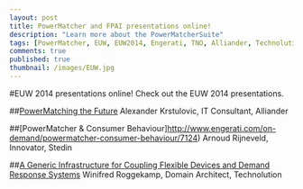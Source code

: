 ```yaml
---
layout: post
title: PowerMatcher and FPAI presentations online!
description: "Learn more about the PowerMatcherSuite"
tags: [PowerMatcher, EUW, EUW2014, Engerati, TNO, Alliander, Technolution, open source, Smart grid]
comments: true
published: true
thumbnail: /images/EUW.jpg
---
```


#EUW 2014 presentations online!
Check out the EUW 2014 presentations.

##[PowerMatching the Future](http://www.engerati.com/on-demand/powermatching-future/7117)
Alexander Krstulovic, IT Consultant, Alliander

##[PowerMatcher & Consumer Behaviour]http://www.engerati.com/on-demand/powermatcher-consumer-behaviour/7124)
Arnoud Rijneveld, Innovator, Stedin

##[A Generic Infrastructure for Coupling Flexible Devices and Demand Response Systems](http://www.engerati.com/on-demand/generic-infrastructure-coupling-flexible-devices-and-demand-response-systems/7119)
Winifred Roggekamp, Domain Architect, Technolution
